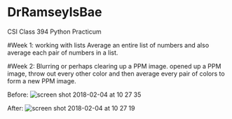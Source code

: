 # DrRamseyIsBae

CSI Class 394 Python Practicum


#Week 1: 
        working with lists 
        Average an entire list of numbers and also average each pair of numbers in a list. 

#Week 2: 
        Blurring or perhaps clearing up a PPM image. 
        opened up a PPM image, throw out every other color and then average every pair of colors to form a new PPM image. 
        
Before: 
![screen shot 2018-02-04 at 10 27 35](https://user-images.githubusercontent.com/35822645/35779168-c4d97e9a-0996-11e8-918a-feb9b2aa6b68.png)




After: 
![screen shot 2018-02-04 at 10 27 19](https://user-images.githubusercontent.com/35822645/35779217-631c366a-0997-11e8-8943-dd803e9212f9.png)

        
    
